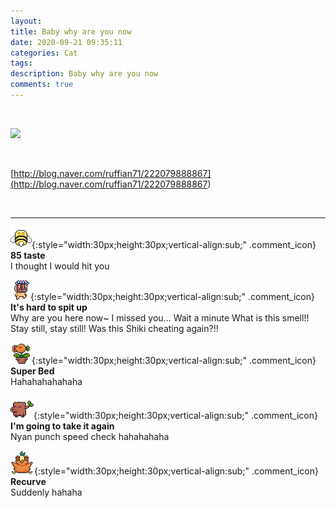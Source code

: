 ```yaml
---
layout: 
title: Baby why are you now
date: 2020-09-21 09:35:11
categories: Cat
tags: 
description: Baby why are you now
comments: true
---
```


​

![](https://blog.kakaocdn.net/dn/cGrsZW/btqI5zzoPdA/BdtaatS6dOXiJrKWDykrjK/img.gif)

​

[http://blog.naver.com/ruffian71/222079888867](<http://blog.naver.com/ruffian71/222079888867>)

​

* * *

![comment](/assets/character/bee.png){:style="width:30px;height:30px;vertical-align:sub;" .comment_icon} **85 taste**  
I thought I would hit you   
  
![comment](/assets/character/mask.png){:style="width:30px;height:30px;vertical-align:sub;" .comment_icon} **It's hard to spit up**  
Why are you here now~ I missed you... Wait a minute What is this smell!! Stay still, stay still! Was this Shiki cheating again?!!  
  
![comment](/assets/character/plant.png){:style="width:30px;height:30px;vertical-align:sub;" .comment_icon} **Super Bed**  
Hahahahahahaha   
  
![comment](/assets/character/trunk.png){:style="width:30px;height:30px;vertical-align:sub;" .comment_icon} **I'm going to take it again**  
Nyan punch speed check hahahahaha   
  
![comment](/assets/character/bird.png){:style="width:30px;height:30px;vertical-align:sub;" .comment_icon} **Recurve**  
Suddenly hahaha   
  

